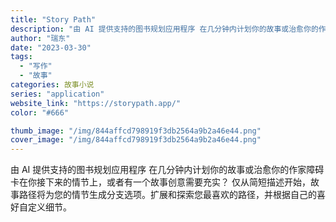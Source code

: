 ```yaml
---
title: "Story Path"
description: "由 AI 提供支持的图书规划应用程序 在几分钟内计划你的故事或治愈你的作家障碍 卡在你接下来的情节上，或者有一个故事创意"
author: "瑞东"
date: "2023-03-30"
tags:
  - "写作"
  - "故事"
categories: 故事小说
series: "application"
website_link: "https://storypath.app/"
color: "#666"

thumb_image: "/img/844affcd798919f3db2564a9b2a46e44.png"
cover_image: "/img/844affcd798919f3db2564a9b2a46e44.png"
---
```


由 AI 提供支持的图书规划应用程序 在几分钟内计划你的故事或治愈你的作家障碍 卡在你接下来的情节上，或者有一个故事创意需要充实？ 仅从简短描述开始，故事路径将为您的情节生成分支选项。扩展和探索您最喜欢的路径，并根据自己的喜好自定义细节。